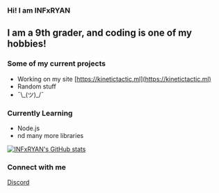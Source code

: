 ### Hi! I am INFxRYAN 

## I am a 9th grader, and coding is one of my hobbies!

### Some of my current projects

-   Working on my site [https://kinetictactic.ml](https://kinetictactic.ml)
-   Random stuff
-   ¯\\\_(ツ)\_/¯

### Currently Learning

-   Node.js
-   nd many more libraries


[![INFxRYAN's GitHub stats](https://github-readme-stats.vercel.app/api?username=INFxRYAN&show_icons=true&theme=dark)](https://github.com/INFxRYAN)

### Connect with me

[Discord](https://discord.com/users/758913340717662210)
